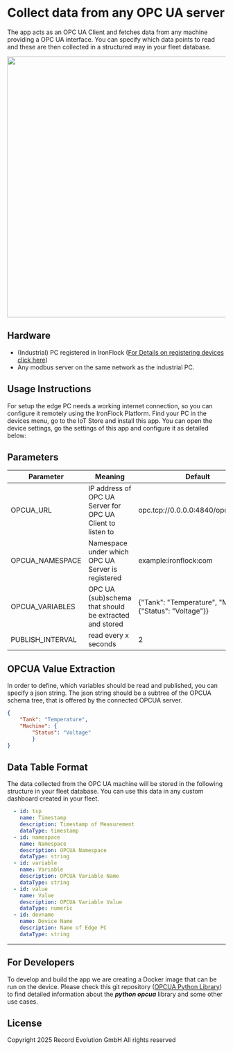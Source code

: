 # Collect data from any OPC UA server

The app acts as an OPC UA Client and fetches data from any machine providing a OPC UA interface.
You can specify which data points to read and these are then collected in a structured way in your fleet database.

<div style="display: flex; justify-content: center;">
    <img src="https://storage.googleapis.com/reswarm-images/OPCUA_collector_screenshot3.webp" width="600px">
</div>

## Hardware

- (Industrial) PC registered in IronFlock ([For Details on registering devices click here](https://docs.ironflock.com/#/en/Reswarm/reflasher))
- Any modbus server on the same network as the industrial PC.

## Usage Instructions

For setup the edge PC needs a working internet connection, so you can configure it remotely using the IronFlock Platform.
Find your PC in the devices menu, go to the IoT Store and install this app.
You can open the device settings, go the settings of this app and configure it as detailed below:

## Parameters

Parameter | Meaning | Default
--- | --- | ---
OPCUA_URL      | IP address of OPC UA Server for OPC UA Client to listen to | opc.tcp://0.0.0.0:4840/opcuaserver
OPCUA_NAMESPACE    | Namespace under which OPC UA Server is registered          | example:ironflock:com
OPCUA_VARIABLES        | OPC UA (sub)schema that should be extracted and stored     |  {"Tank": "Temperature", "Machine": {"Status": "Voltage"}}
PUBLISH_INTERVAL       | read every x seconds                                     |  2

## OPCUA Value Extraction

In order to define, which variables should be read and published, you can specify a json string.
The json string should be a subtree of the OPCUA schema tree, that is offered by the connected OPCUA server.

```json
{
    "Tank": "Temperature", 
    "Machine": {
        "Status": "Voltage"
        }
}
```

## Data Table Format

The data collected from the OPC UA machine will be stored in the following structure in your fleet database.
You can use this data in any custom dashboard created in your fleet.

```yaml
  - id: tsp
    name: Timestamp
    description: Timestamp of Measurement
    dataType: timestamp
  - id: namespace
    name: Namespace
    description: OPCUA Namespace
    dataType: string
  - id: variable
    name: Variable
    description: OPCUA Variable Name
    dataType: string
  - id: value
    name: Value
    description: OPCUA Variable Value
    dataType: numeric
  - id: devname
    name: Device Name
    description: Name of Edge PC
    dataType: string
```

---

## For Developers

To develop and build the app we are creating a Docker image that can be run on the device. Please check this git repository ([OPCUA Python Library](https://github.com/FreeOpcUa/opcua-asyncio)) to find detailed information about the ***python opcua*** library and some other use cases.

## License

Copyright 2025 Record Evolution GmbH
All rights reserved